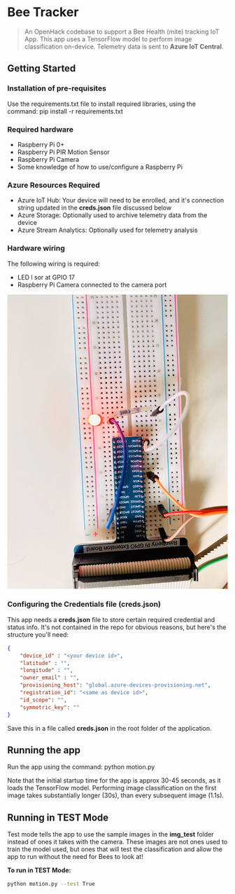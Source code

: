 # Bee Tracker
> An OpenHack codebase to support a Bee Health (mite) tracking IoT App. This app uses a TensorFlow model to perform image classification on-device. Telemetry data is sent to **Azure IoT Central**.

## Getting Started
### Installation of pre-requisites
Use the requirements.txt file to install required libraries, using the command: pip install -r requirements.txt

### Required hardware
- Raspberry Pi 0+
- Raspberry Pi PIR Motion Sensor
- Raspberry Pi Camera
- Some knowledge of how to use/configure a Raspberry Pi

### Azure Resources Required
- Azure IoT Hub: Your device will need to be enrolled, and it's connection string updated in the **creds.json** file discussed below
- Azure Storage: Optionally used to archive telemetry data from the device
- Azure Stream Analytics: Optionally used for telemetry analysis 

### Hardware wiring
The following wiring is required:
- LED l sor at GPIO 17
- Raspberry Pi Camera connected to the camera port

![alt text](https://raw.githubusercontent.com/marlinspike/beetracker/master/img/Raspberry_Pi_board_wiring.jpg)

### Configuring the Credentials file (creds.json)
This app needs a **creds.json** file to store certain required credential and status info. It's not contained in the repo for obvious reasons, but here's the structure you'll need:

```json
{
    "device_id" : "<your device id>",
    "latitude" : "",
    "longitude" : "",
    "owner_email" : "",
    "provisioning_host": "global.azure-devices-provisioning.net",
    "registration_id": "<same as device id>",
    "id_scope": "",
    "symmetric_key": ""
}
```
Save this in a file called **creds.json** in the root folder of the application.

## Running the app
Run the app using the command: python motion.py

Note that the initial startup time for the app is approx 30-45 seconds, as it loads the TensorFlow model. Performing image classification on the first image takes substantially longer (30s), than every subsequent image (1.1s).

## Running in TEST Mode
Test mode tells the app to use the sample images in the **img_test** folder instead of ones it takes with the camera. These images are not ones used to train the model used, but ones that will test the classification and allow the app to run without the need for Bees to look at!

**To run in TEST Mode:**
```bash
python motion.py --test True
```